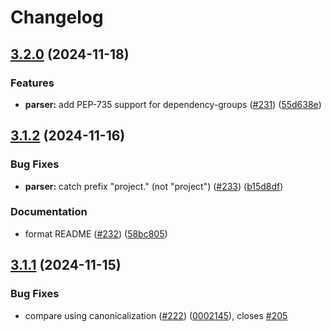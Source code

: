 # Changelog

## [3.2.0](https://github.com/fredrikaverpil/creosote/compare/v3.1.2...v3.2.0) (2024-11-18)


### Features

* **parser:** add PEP-735 support for dependency-groups ([#231](https://github.com/fredrikaverpil/creosote/issues/231)) ([55d638e](https://github.com/fredrikaverpil/creosote/commit/55d638e57eb9c5eb2b75d3571397a70c919bd025))

## [3.1.2](https://github.com/fredrikaverpil/creosote/compare/v3.1.1...v3.1.2) (2024-11-16)


### Bug Fixes

* **parser:** catch prefix "project." (not "project") ([#233](https://github.com/fredrikaverpil/creosote/issues/233)) ([b15d8df](https://github.com/fredrikaverpil/creosote/commit/b15d8df89d476a73937f57b544824cc71e65b070))


### Documentation

* format README ([#232](https://github.com/fredrikaverpil/creosote/issues/232)) ([58bc805](https://github.com/fredrikaverpil/creosote/commit/58bc80570b3f015bbd89aac7cea628e2ccd7810f))

## [3.1.1](https://github.com/fredrikaverpil/creosote/compare/v3.1.0...v3.1.1) (2024-11-15)


### Bug Fixes

* compare using canonicalization ([#222](https://github.com/fredrikaverpil/creosote/issues/222)) ([0002145](https://github.com/fredrikaverpil/creosote/commit/0002145a207167442a185bd283f0dbe40a01cf82)), closes [#205](https://github.com/fredrikaverpil/creosote/issues/205)
